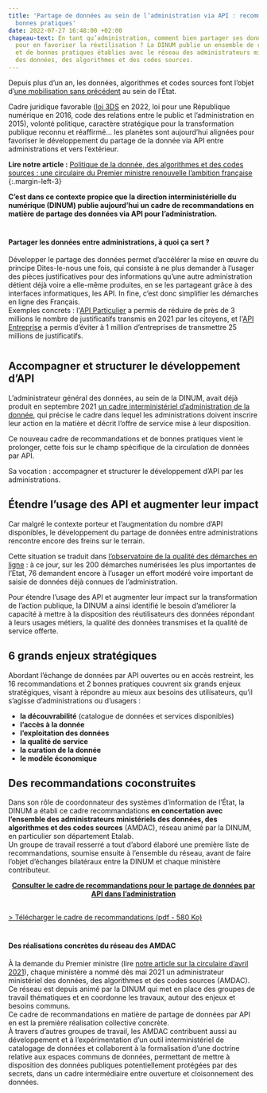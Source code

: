 ```yaml
---
title: 'Partage de données au sein de l’administration via API : recommandations et
  bonnes pratiques'
date: 2022-07-27 16:48:00 +02:00
chapeau-text: En tant qu’administration, comment bien partager ses données par API
  pour en favoriser la réutilisation ? La DINUM publie un ensemble de recommandations
  et de bonnes pratiques établies avec le réseau des administrateurs ministériels
  des données, des algorithmes et des codes sources.
---
```


Depuis plus d’un an, les données, algorithmes et codes sources font l’objet d’[une mobilisation sans précédent](https://www.numerique.gouv.fr/actualites/donnees-algorithmes-codes-sources-mobilisation-generale-sans-precedent-15-feuilles-de-route-ministerielles/) au sein de l’État.

Cadre juridique favorable ([loi 3DS](https://www.legifrance.gouv.fr/dossierlegislatif/JORFDOLE000043496065/) en 2022, loi pour une République numérique en 2016, code des relations entre le public et l’administration en 2015), volonté politique, caractère stratégique pour la transformation publique reconnu et réaffirmé… les planètes sont aujourd’hui alignées pour favoriser le développement du partage de la donnée via API entre administrations et vers l’extérieur.

**Lire notre article :** [Politique de la donnée, des algorithmes et des codes sources : une circulaire du Premier ministre renouvelle l’ambition française](https://www.numerique.gouv.fr/actualites/politique-donnee-algorithmes-et-codes-sources-une-circulaire-du-premier-ministre-renouvelle-ambition-francaise/)
{:.margin-left-3}

**C’est dans ce contexte propice que la direction interministérielle du numérique (DINUM) publie aujourd’hui un cadre de recommandations en matière de partage des données via API pour l’administration.**

<div class="encadre noir" style="margin-bottom:40px"><h4 style="margin-top: 40px;">Partager les données entre administrations, à quoi ça sert ?</h4><p>Développer le partage des données permet d’accélérer la mise en œuvre du principe Dites-le-nous une fois, qui consiste à ne plus demander à l’usager des pièces justificatives pour des informations qu’une autre administration détient déjà voire a elle-même produites, en se les partageant grâce à des interfaces informatiques, les API.
In fine, c’est donc simplifier les démarches en ligne des Français.
<br>Exemples concrets : l'<a href="https://api.gouv.fr/les-api/api-particulier" alt="api.gouv.fr/les-api/api-particulier - lien externe">API Particulier</a> a permis de réduire de près de 3 millions le nombre de justificatifs transmis en 2021 par les citoyens, et l'<a href="https://api.gouv.fr/les-api/api-entreprise" alt="api.gouv.fr/les-api/api-entreprise - lien externe">API Entreprise</a> a permis d’éviter à 1 million d’entreprises de transmettre 25 millions de justificatifs.
</p>
<p style="text-indent: 15px;"></p></div>

## Accompagner et structurer le développement d’API

L’administrateur général des données, au sein de la DINUM, avait déjà produit en septembre 2021 [un cadre interministériel d’administration de la donnée](https://www.data.gouv.fr/fr/datasets/r/81b96712-d043-468b-aba6-8eb16ce09a2a), qui précise le cadre dans lequel les administrations doivent inscrire leur action en la matière et décrit l’offre de service mise à leur disposition.

Ce nouveau cadre de recommandations et de bonnes pratiques vient le prolonger, cette fois sur le champ spécifique de la circulation de données par API.

Sa vocation : accompagner et structurer le développement d’API par les administrations.

## Étendre l’usage des API et augmenter leur impact

Car malgré le contexte porteur et l’augmentation du nombre d’API disponibles, le développement du partage de données entre administrations rencontre encore des freins sur le terrain.

Cette situation se traduit dans [l’observatoire de la qualité des démarches en ligne](https://observatoire.numerique.gouv.fr/) : à ce jour, sur les 200 démarches numérisées les plus importantes de l’Etat, 76 demandent encore à l’usager un effort modéré voire important de saisie de données déjà connues de l’administration. 

Pour étendre l’usage des API et augmenter leur impact sur la transformation de l’action publique, la DINUM a ainsi identifié le besoin d’améliorer la capacité à mettre à la disposition des réutilisateurs des données répondant à leurs usages métiers, la qualité des données transmises et la qualité de service offerte.

## 6 grands enjeux stratégiques

Abordant l’échange de données par API ouvertes ou en accès restreint, les 16 recommandations et 2 bonnes pratiques couvrent six grands enjeux stratégiques, visant à répondre au mieux aux besoins des utilisateurs, qu’il s’agisse d’administrations ou d’usagers : 
* **la découvrabilité** (catalogue de données et services disponibles)
* **l’accès à la donnée** 
* **l’exploitation des données** 
* **la qualité de service** 
* **la curation de la donnée** 
* **le modèle économique**

## Des recommandations coconstruites

Dans son rôle de coordonnateur des systèmes d’information de l’État, la DINUM a établi ce cadre recommandations **en concertation avec l’ensemble des administrateurs ministériels des données, des algorithmes et des codes sources** (AMDAC), réseau animé par la DINUM, en particulier son département Etalab. 
<br>Un groupe de travail resserré a tout d’abord élaboré une première liste de recommandations, soumise ensuite à l’ensemble du réseau, avant de faire l’objet d’échanges bilatéraux entre la DINUM et chaque ministère contributeur.

<div align="center" style="margin-bottom: 30px"><a href="https://www.numerique.gouv.fr/publications/reco-api/" class="button"><b>Consulter le cadre de recommandations pour le partage de données par API  dans l’administration</b></a></div>

[> Télécharger le cadre de recommandations (pdf - 580 Ko)](/uploads/DINUM_Cadre%20de%20recommandations_API_VF.pdf)

<div class="encadre noir" style="margin-bottom:40px"><h4 style="margin-top: 40px;">Des réalisations concrètes du réseau des AMDAC</h4><p>À la demande du Premier ministre (lire <a href="https://www.numerique.gouv.fr/actualites/politique-donnee-algorithmes-et-codes-sources-une-circulaire-du-premier-ministre-renouvelle-ambition-francaise/" alt="numerique.gouv.fr/actualites/politique-donnee-algorithmes-et-codes-sources-une-circulaire-du-premier-ministre-renouvelle-ambition-francaise - lien interne">notre article sur la circulaire d’avril 2021</a>), chaque ministère a nommé dès mai 2021 un administrateur ministériel des données, des algorithmes et des codes sources (AMDAC). Ce réseau est depuis animé par la DINUM qui met en place des groupes de travail thématiques et en coordonne les travaux, autour des enjeux et besoins communs.  
<br>Ce cadre de recommandations en matière de partage de données par API en est la première réalisation collective concrète.
<br>À travers d’autres groupes de travail, les AMDAC contribuent aussi au développement et à l’expérimentation d’un outil interministériel de catalogage de données et collaborent à la formalisation d’une doctrine relative aux espaces communs de données, permettant de mettre à disposition des données publiques potentiellement protégées par des secrets, dans un cadre intermédiaire entre ouverture et cloisonnement des données.
</p>
<p style="text-indent: 15px;"></p></div>